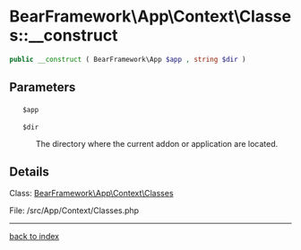 # BearFramework\App\Context\Classes::__construct

```php
public __construct ( BearFramework\App $app , string $dir )
```

## Parameters

&nbsp;&nbsp;&nbsp;&nbsp;&nbsp;&nbsp;`$app`

&nbsp;&nbsp;&nbsp;&nbsp;&nbsp;&nbsp;`$dir`

&nbsp;&nbsp;&nbsp;&nbsp;&nbsp;&nbsp;&nbsp;&nbsp;&nbsp;&nbsp;&nbsp;&nbsp;The directory where the current addon or application are located.

## Details

Class: [BearFramework\App\Context\Classes](bearframework.app.context.classes.class.md)

File: /src/App/Context/Classes.php

---

[back to index](index.md)

